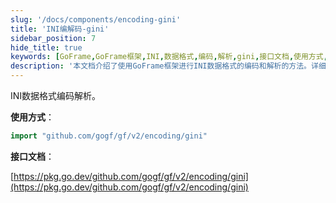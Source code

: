 ```yaml
---
slug: '/docs/components/encoding-gini'
title: 'INI编解码-gini'
sidebar_position: 7
hide_title: true
keywords: [GoFrame,GoFrame框架,INI,数据格式,编码,解析,gini,接口文档,使用方式,pkg.go.dev]
description: '本文档介绍了使用GoFrame框架进行INI数据格式的编码和解析的方法。详细解释了如何通过GoFrame框架中的gini包进行INI的编解码，并提供了相关的接口文档链接，方便开发者查阅。'
---
```


INI数据格式编码解析。

**使用方式**：

```go
import "github.com/gogf/gf/v2/encoding/gini"
```

**接口文档**：

[https://pkg.go.dev/github.com/gogf/gf/v2/encoding/gini](https://pkg.go.dev/github.com/gogf/gf/v2/encoding/gini)